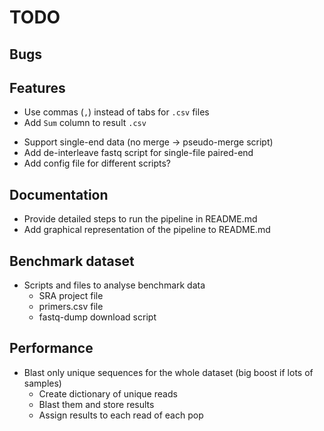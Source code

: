 # TODO

## Bugs

## Features
* Use commas (`,`) instead of tabs for `.csv` files
* Add `Sum` column to result `.csv`
- Support single-end data (no merge -> pseudo-merge script)
- Add de-interleave fastq script for single-file paired-end
- Add config file for different scripts?

## Documentation
- Provide detailed steps to run the pipeline in README.md
- Add graphical representation of the pipeline to README.md

## Benchmark dataset
- Scripts and files to analyse benchmark data
  - SRA project file
  - primers.csv file
  - fastq-dump download script

## Performance
- Blast only unique sequences for the whole dataset
  (big boost if lots of samples)
  - Create dictionary of unique reads
  - Blast them and store results
  - Assign results to each read of each pop
